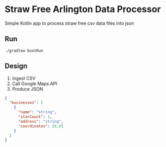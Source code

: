 # Straw Free Arlington Data Processor

Simple Kotlin app to process straw free csv data files into json

## Run

`./gradlew bootRun`

## Design

1. Ingest CSV
2. Call Google Maps API
3. Produce JSON

```json
{
  "businesses": [
    {
      "name": "string",
      "starCount": 1,
      "address": "string",
      "coordinates": [0,0]
    }
  ] 
}
```